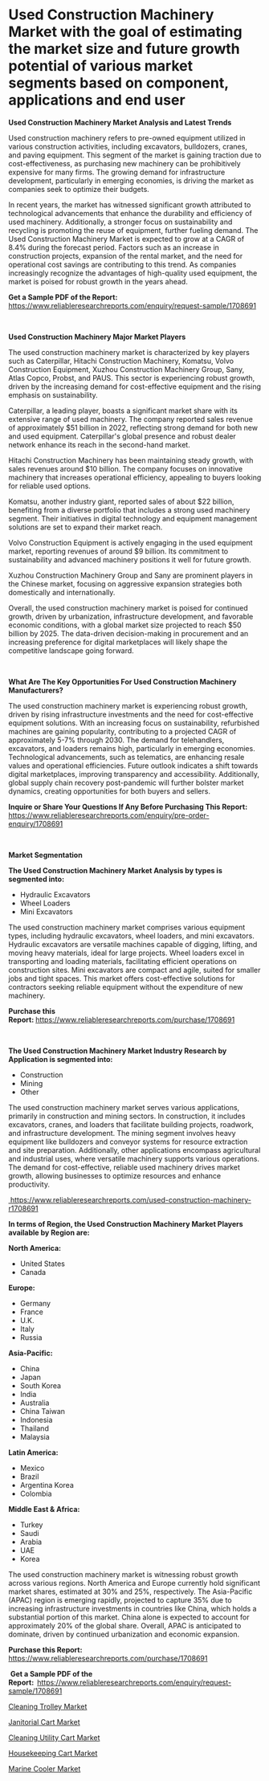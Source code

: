 <p><h1>Used Construction Machinery Market with the goal of estimating the market size and future growth potential of various market segments based on component, applications and end user</h1></p><p><strong>Used Construction Machinery Market Analysis and Latest Trends</strong></p>
<p><p>Used construction machinery refers to pre-owned equipment utilized in various construction activities, including excavators, bulldozers, cranes, and paving equipment. This segment of the market is gaining traction due to cost-effectiveness, as purchasing new machinery can be prohibitively expensive for many firms. The growing demand for infrastructure development, particularly in emerging economies, is driving the market as companies seek to optimize their budgets.</p><p>In recent years, the market has witnessed significant growth attributed to technological advancements that enhance the durability and efficiency of used machinery. Additionally, a stronger focus on sustainability and recycling is promoting the reuse of equipment, further fueling demand. The Used Construction Machinery Market is expected to grow at a CAGR of 8.4% during the forecast period. Factors such as an increase in construction projects, expansion of the rental market, and the need for operational cost savings are contributing to this trend. As companies increasingly recognize the advantages of high-quality used equipment, the market is poised for robust growth in the years ahead.</p></p>
<p><strong>Get a Sample PDF of the Report:&nbsp;</strong> <a href="https://www.reliableresearchreports.com/enquiry/request-sample/1708691?utm_campaign=10&utm_medium=2&utm_source=Github&utm_content=ia&utm_term=16022025&utm_id=used-construction-machinery">https://www.reliableresearchreports.com/enquiry/request-sample/1708691</a></p>
<p>&nbsp;</p>
<p><strong>Used Construction Machinery Major Market Players</strong></p>
<p><p>The used construction machinery market is characterized by key players such as Caterpillar, Hitachi Construction Machinery, Komatsu, Volvo Construction Equipment, Xuzhou Construction Machinery Group, Sany, Atlas Copco, Probst, and PAUS. This sector is experiencing robust growth, driven by the increasing demand for cost-effective equipment and the rising emphasis on sustainability.</p><p>Caterpillar, a leading player, boasts a significant market share with its extensive range of used machinery. The company reported sales revenue of approximately $51 billion in 2022, reflecting strong demand for both new and used equipment. Caterpillar's global presence and robust dealer network enhance its reach in the second-hand market.</p><p>Hitachi Construction Machinery has been maintaining steady growth, with sales revenues around $10 billion. The company focuses on innovative machinery that increases operational efficiency, appealing to buyers looking for reliable used options. </p><p>Komatsu, another industry giant, reported sales of about $22 billion, benefiting from a diverse portfolio that includes a strong used machinery segment. Their initiatives in digital technology and equipment management solutions are set to expand their market reach.</p><p>Volvo Construction Equipment is actively engaging in the used equipment market, reporting revenues of around $9 billion. Its commitment to sustainability and advanced machinery positions it well for future growth.</p><p>Xuzhou Construction Machinery Group and Sany are prominent players in the Chinese market, focusing on aggressive expansion strategies both domestically and internationally.</p><p>Overall, the used construction machinery market is poised for continued growth, driven by urbanization, infrastructure development, and favorable economic conditions, with a global market size projected to reach $50 billion by 2025. The data-driven decision-making in procurement and an increasing preference for digital marketplaces will likely shape the competitive landscape going forward.</p></p>
<p>&nbsp;</p>
<p><strong>What Are The Key Opportunities For Used Construction Machinery Manufacturers?</strong></p>
<p><p>The used construction machinery market is experiencing robust growth, driven by rising infrastructure investments and the need for cost-effective equipment solutions. With an increasing focus on sustainability, refurbished machines are gaining popularity, contributing to a projected CAGR of approximately 5-7% through 2030. The demand for telehandlers, excavators, and loaders remains high, particularly in emerging economies. Technological advancements, such as telematics, are enhancing resale values and operational efficiencies. Future outlook indicates a shift towards digital marketplaces, improving transparency and accessibility. Additionally, global supply chain recovery post-pandemic will further bolster market dynamics, creating opportunities for both buyers and sellers.</p></p>
<p><strong>Inquire or Share Your Questions If Any Before Purchasing This Report:</strong> <a href="https://www.reliableresearchreports.com/enquiry/pre-order-enquiry/1708691?utm_campaign=10&utm_medium=2&utm_source=Github&utm_content=ia&utm_term=16022025&utm_id=used-construction-machinery">https://www.reliableresearchreports.com/enquiry/pre-order-enquiry/1708691</a></p>
<p>&nbsp;</p>
<p><strong>Market Segmentation</strong></p>
<p><strong>The Used Construction Machinery Market Analysis by types is segmented into:</strong></p>
<p><ul><li>Hydraulic Excavators</li><li>Wheel Loaders</li><li>Mini Excavators</li></ul></p>
<p><p>The used construction machinery market comprises various equipment types, including hydraulic excavators, wheel loaders, and mini excavators. Hydraulic excavators are versatile machines capable of digging, lifting, and moving heavy materials, ideal for large projects. Wheel loaders excel in transporting and loading materials, facilitating efficient operations on construction sites. Mini excavators are compact and agile, suited for smaller jobs and tight spaces. This market offers cost-effective solutions for contractors seeking reliable equipment without the expenditure of new machinery.</p></p>
<p><strong>Purchase this Report:&nbsp;</strong><a href="https://www.reliableresearchreports.com/purchase/1708691?utm_campaign=10&utm_medium=2&utm_source=Github&utm_content=ia&utm_term=16022025&utm_id=used-construction-machinery">https://www.reliableresearchreports.com/purchase/1708691</a></p>
<p>&nbsp;</p>
<p><strong>The Used Construction Machinery Market Industry Research by Application is segmented into:</strong></p>
<p><ul><li>Construction</li><li>Mining</li><li>Other</li></ul></p>
<p><p>The used construction machinery market serves various applications, primarily in construction and mining sectors. In construction, it includes excavators, cranes, and loaders that facilitate building projects, roadwork, and infrastructure development. The mining segment involves heavy equipment like bulldozers and conveyor systems for resource extraction and site preparation. Additionally, other applications encompass agricultural and industrial uses, where versatile machinery supports various operations. The demand for cost-effective, reliable used machinery drives market growth, allowing businesses to optimize resources and enhance productivity.</p></p>
<p><a href="https://www.reliableresearchreports.com/used-construction-machinery-r1708691?utm_campaign=10&utm_medium=2&utm_source=Github&utm_content=ia&utm_term=16022025&utm_id=used-construction-machinery">&nbsp;https://www.reliableresearchreports.com/used-construction-machinery-r1708691</a></p>
<p><strong>In terms of Region, the Used Construction Machinery Market Players available by Region are:</strong></p>
<p>
    <p> <strong> North America: </strong>
        <ul>
            <li>United States</li>
            <li>Canada</li>
        </ul>
        </p> 
    <p> <strong> Europe: </strong>
        <ul>
            <li>Germany</li>
            <li>France</li>
            <li>U.K.</li>
            <li>Italy</li>
            <li>Russia</li>
        </ul>
        </p> 
    <p> <strong> Asia-Pacific: </strong>
        <ul>
            <li>China</li>
            <li>Japan</li>
            <li>South Korea</li>
            <li>India</li>
            <li>Australia</li>
            <li>China Taiwan</li>
            <li>Indonesia</li>
            <li>Thailand</li>
            <li>Malaysia</li>
        </ul>
        </p> 
    <p> <strong> Latin America: </strong>
        <ul>
            <li>Mexico</li>
            <li>Brazil</li>
            <li>Argentina Korea</li>
            <li>Colombia</li>
        </ul>
        </p> 
    <p> <strong> Middle East & Africa: </strong>
        <ul>
            <li>Turkey</li>
            <li>Saudi</li>
            <li>Arabia</li>
            <li>UAE</li>
            <li>Korea</li>
        </ul>
    </p>
    </p>
<p><p>The used construction machinery market is witnessing robust growth across various regions. North America and Europe currently hold significant market shares, estimated at 30% and 25%, respectively. The Asia-Pacific (APAC) region is emerging rapidly, projected to capture 35% due to increasing infrastructure investments in countries like China, which holds a substantial portion of this market. China alone is expected to account for approximately 20% of the global share. Overall, APAC is anticipated to dominate, driven by continued urbanization and economic expansion.</p></p>
<p><strong>Purchase this Report: </strong><a href="https://www.reliableresearchreports.com/purchase/1708691?utm_campaign=10&utm_medium=2&utm_source=Github&utm_content=ia&utm_term=16022025&utm_id=used-construction-machinery">https://www.reliableresearchreports.com/purchase/1708691</a></p>
<p>&nbsp;<strong>Get a Sample PDF of the Report:&nbsp;&nbsp;</strong><a href="https://www.reliableresearchreports.com/enquiry/request-sample/1708691?utm_campaign=10&utm_medium=2&utm_source=Github&utm_content=ia&utm_term=16022025&utm_id=used-construction-machinery">https://www.reliableresearchreports.com/enquiry/request-sample/1708691</a></p>
<p><strong></strong></p>
<p><p><a href="https://github.com/boyermaragaret8392/Market-Research-Report-List-1/blob/main/cleaning-trolley-market.md?utm_campaign=10&utm_medium=2&utm_source=Github&utm_content=ia&utm_term=16022025&utm_id=used-construction-machinery">Cleaning Trolley Market</a></p><p><a href="https://github.com/waverlyam689/Market-Research-Report-List-1/blob/main/janitorial-cart-market.md?utm_campaign=10&utm_medium=2&utm_source=Github&utm_content=ia&utm_term=16022025&utm_id=used-construction-machinery">Janitorial Cart Market</a></p><p><a href="https://github.com/tselahiara/Market-Research-Report-List-1/blob/main/cleaning-utility-cart-market.md?utm_campaign=10&utm_medium=2&utm_source=Github&utm_content=ia&utm_term=16022025&utm_id=used-construction-machinery">Cleaning Utility Cart Market</a></p><p><a href="https://github.com/anuellaruska/Market-Research-Report-List-1/blob/main/housekeeping-cart-market.md?utm_campaign=10&utm_medium=2&utm_source=Github&utm_content=ia&utm_term=16022025&utm_id=used-construction-machinery">Housekeeping Cart Market</a></p><p><a href="https://github.com/berbelsagwan/Market-Research-Report-List-1/blob/main/marine-cooler-market.md?utm_campaign=10&utm_medium=2&utm_source=Github&utm_content=ia&utm_term=16022025&utm_id=used-construction-machinery">Marine Cooler Market</a></p></p>